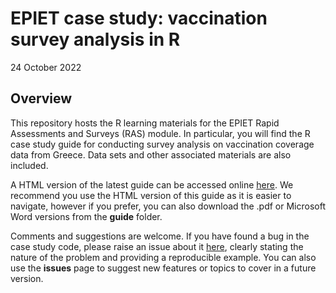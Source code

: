EPIET case study: vaccination survey analysis in R
================
24 October 2022

<!-- README.md is generated from README.Rmd. Please edit that file -->

## Overview

This repository hosts the R learning materials for the EPIET Rapid
Assessments and Surveys (RAS) module. In particular, you will find the R
case study guide for conducting survey analysis on vaccination coverage
data from Greece. Data sets and other associated materials are also
included.

A HTML version of the latest guide can be accessed online
[here](https://epiet.github.io/RapidAssessmentSurveys/). We recommend
you use the HTML version of this guide as it is easier to navigate,
however if you prefer, you can also download the .pdf or Microsoft Word
versions from the **guide** folder.

Comments and suggestions are welcome. If you have found a bug in the
case study code, please raise an issue about it
[here](https://github.com/EPIET/RapidAssessmentSurveys/issues), clearly
stating the nature of the problem and providing a reproducible example.
You can also use the **issues** page to suggest new features or topics
to cover in a future version.
